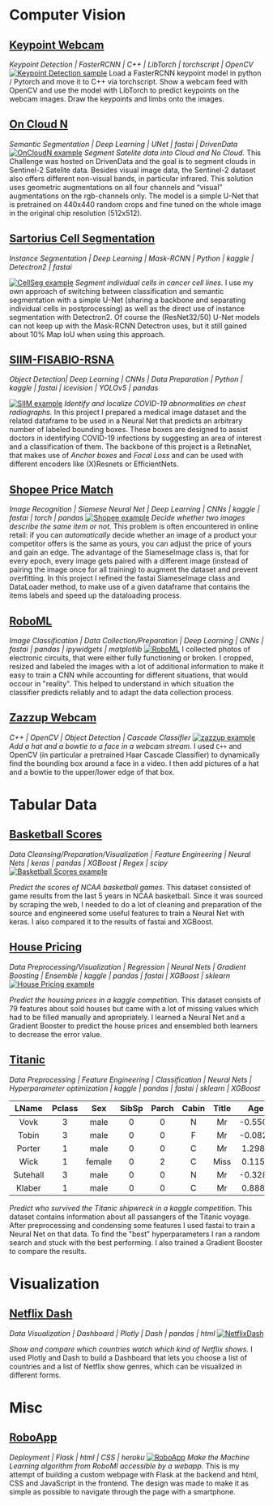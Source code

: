# Computer Vision
## [Keypoint Webcam](https://github.com/Ben-Karr/KeypointLibTorch)
_Keypoint Detection | FasterRCNN | C++ | LibTorch | torchscript | OpenCV_
[![Keypoint Detection sample](assets/sample_with_keypoints.jpg)](https://github.com/Ben-Karr/KeypointLibTorch)
Load a FasterRCNN keypoint model in python / Pytorch and move it to C++ via torchscript. Show a webcam feed with OpenCV and use the model with LibTorch to predict keypoints on the webcam images. Draw the keypoints and limbs onto the images.

## [On Cloud N](https://github.com/Ben-Karr/OnCloudN)
_Semantic Segmentation | Deep Learning | UNet | fastai | DrivenData_
[![OnCloudN example](assets/OnCloudN_example.png)](https://github.com/Ben-Karr/OnCloudN)
_Segment Satelite data into Cloud and No Cloud._
This Challenge was hosted on DrivenData and the goal is to segment clouds in Sentinel-2 Satelite data. Besides visual image data, the Sentinel-2 dataset also offers different non-visual bands, in particular infrared. This solution uses geometric augmentations on all four channels and “visual” augmentations on the rgb-channels only. The model is a simple U-Net that is pretrained on 440x440 random crops and fine tuned on the whole image in the original chip resolution (512x512). 

## [Sartorius Cell Segmentation](https://github.com/Ben-Karr/SartoriusCellSegmentation)
_Instance Segmentation | Deep Learning | Mask-RCNN | Python | kaggle | Detectron2 | fastai_

[![CellSeg example](assets/CellSeg_example.png)](https://github.com/Ben-Karr/SartoriusCellSegmentation)
_Segment individual cells in cancer cell lines._
I use my own approach of switching between classification and semantic segmentation with a simple U-Net (sharing a backbone and separating individual cells in postprocessing) as well as the direct use of instance segmentation with Detectron2. Of course the (ResNet32/50) U-Net models can not keep up with the Mask-RCNN Detectron uses, but it still gained about 10% Map IoU when using this approach.

## [SIIM-FISABIO-RSNA](https://github.com/Ben-Karr/SIIM-FISABIO-RSNA)
_Object Detection| Deep Learning | CNNs | Data Preparation | Python | kaggle | fastai | icevision | YOLOv5 | pandas_

[![SIIM example](assets/SIIM_example.png)](https://github.com/Ben-Karr/SIIM-FISABIO-RSNA)
_Identify and localize COVID-19 abnormalities on chest radiographs._ In this project I prepared a medical image dataset and the related dataframe to be used in a Neural Net that predicts an arbitrary number of labeled bounding boxes. These boxes are designed to assist doctors in identifying COVID-19 infections by suggesting an area of interest and a classification of them. The backbone of this project is a RetinaNet, that makes use of _Anchor boxes_ and _Focal Loss_ and can be used with different encoders like (X)Resnets or EfficientNets.

## [Shopee Price Match](https://github.com/Ben-Karr/Shopee-PriceMatch)
_Image Recognition | Siamese Neural Net | Deep Learning | CNNs | kaggle | fastai | torch | pandas_
[![Shopee example](assets/shopee_example.png)](https://github.com/Ben-Karr/Shopee-PriceMatch)
_Decide whether two images describe the same item or not._
This problem is often encountered in online retail: if you can _automatically_ decide whether an image of a product your competitor offers is the same as yours, you can adjust the price of yours and gain an edge. The advantage of the SiameseImage class is, that for every epoch, every image gets paired with a different image (instead of pairing the image once for all training) to augment the dataset and prevent overfitting. In this project I refined the fastai SiameseImage class and DataLoader method, to make use of a given dataframe that contains the items labels and speed up the dataloading process. 

## [RoboML](https://github.com/Ben-Karr/RoboML)
_Image Classification | Data Collection/Preparation | Deep Learning | CNNs | fastai | pandas | ipywidgets | matplotlib_
[![RoboML](assets/RoboML_example.JPG)](https://github.com/Ben-Karr/RoboML)
I collected photos of electronic circuits, that were either fully functioning or broken. I cropped, resized and labeled the images with a lot of additional information to make it easy to train a CNN while accounting for different situations, that would occour in "reality". This helped to understand in which situation the classifier predicts reliably and to adapt the data collection process. 

## [Zazzup Webcam](https://github.com/Ben-Karr/zazzup-webcam-opencv)
_C++ | OpenCV | Object Detection | Cascade Classifier_
[![zazzup example](assets/zazzup_example.png)](https://github.com/Ben-Karr/zazzup-webcam-opencv)
_Add a hat and a bowtie to a face in a webcam stream._
I used `C++` and OpenCV (in particular a pretrained Haar Cascade Classifier) to dynamically find the bounding box around a face in a video. I then add pictures of a hat and a bowtie to the upper/lower edge of that box.

# Tabular Data

## [Basketball Scores](https://github.com/Ben-Karr/BasketballScores)
_Data Cleansing/Preparation/Visualization | Feature Engineering | Neural Nets | keras | pandas | XGBoost | Regex | scipy_
[![Basketball Scores example](assets/BasketballScores_example.png)](https://github.com/Ben-Karr/BasketballScores)

_Predict the scores of NCAA basketball games._
This dataset consisted of game results from the last 5 years in NCAA basketball. Since it was sourced by scraping the web, I needed to do a lot of cleaning and preparation of the source and engineered some useful features to train a Neural Net with keras. I also compared it to the results of fastai and XGBoost. 

## [House Pricing](https://github.com/Ben-Karr/HousePricing)
_Data Preprocessing/Visualization | Regression | Neural Nets | Gradient Boosting | Ensemble | kaggle | pandas | fastai | XGBoost | sklearn_
[![House Pricing example](assets/HousePricing_example.png)](https://github.com/Ben-Karr/HousePricing)

_Predict the housing prices in a kaggle competition._  This dataset consists of 79 features about sold houses but came with a lot of missing values which had to be filled manually and apropriately. I learned a Neural Net and a Gradient Booster to predict the house prices and ensembled both learners to decrease the error value.

## [Titanic](https://github.com/Ben-Karr/Titanic/)
_Data Preprocessing | Feature Engineering | Classification | Neural Nets | Hyperparameter optimization | kaggle | pandas | fastai | sklearn | XGBoost_

|LName|Pclass|Sex|SibSp|Parch|Cabin|Title|Age|Fare|target|
|:---:|:---:|:---:|:---:|:---:|:---:|:---:|:---:|:---:|:---:|
|Vovk|3|male|0|0|N|Mr|-0.5500|-0.4892|0|
|Tobin|3|male|0|0|F|Mr|-0.0827|-0.4921|0|
|Porter|1|male|0|0|C|Mr|1.2989|0.3984|0|
|Wick|1|female|0|2|C|Miss|0.1156|2.6696|1|
|Sutehall|3|male|0|0|N|Mr|-0.3281|-0.5062|0|
|Klaber|1|male|0|0|C|Mr|0.8885|-0.1138|0|

_Predict who survived the Titanic shipwreck in a kaggle competition._
This dataset contains information about all passangers of the Titanic voyage. After preprocessing and condensing some features I used fastai to train a Neural Net on that data. To find the "best" hyperparameters I ran a random search and stuck with the best performing. I also trained a Gradient Booster to compare the results.

# Visualization

## [Netflix Dash](https://github.com/Ben-Karr/NetflixDash)
_Data Visualization | Dashboard | Plotly | Dash | pandas | html_
[![NetflixDash](assets/NetflixDash_example.png)](https://netflix-viz.herokuapp.com/)

_Show and compare which countries watch which kind of Netflix shows._ I used Plotly and Dash to build a Dashboard that lets you choose a list of countries and a list of Netflix show genres, which can be visualized in different forms.

# Misc

## [RoboApp](https://github.com/Ben-Karr/RoboApp)
_Deployment | Flask | html | CSS | heroku_
[![RoboApp](assets/RoboApp_example.png)](https://robocircuit.herokuapp.com/)
_Make the Machine Learning algorithm from RoboMl accessible by a webapp._ 
This is my attempt of building a custom webpage with Flask at the backend and html, CSS and JavaScript in the frontend. The design was made to make it as simple as possible to navigate through the page with a smartphone.
